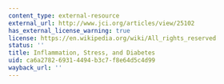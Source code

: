 ```yaml
---
content_type: external-resource
external_url: http://www.jci.org/articles/view/25102
has_external_license_warning: true
license: https://en.wikipedia.org/wiki/All_rights_reserved
status: ''
title: Inflammation, Stress, and Diabetes
uid: ca6a2782-6931-4494-b3c7-f8e64d5c4d99
wayback_url: ''
---
```

